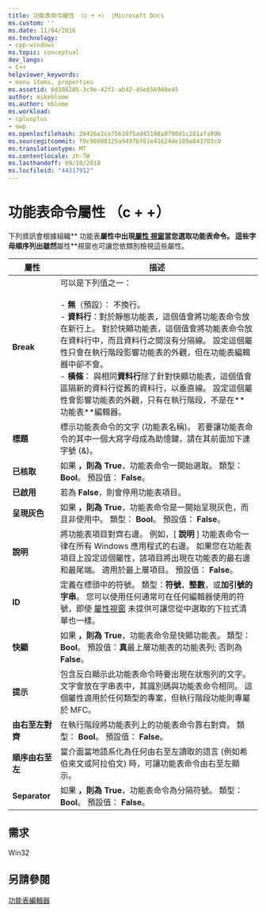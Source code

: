 ```yaml
---
title: 功能表命令屬性 （c + +） |Microsoft Docs
ms.custom: ''
ms.date: 11/04/2016
ms.technology:
- cpp-windows
ms.topic: conceptual
dev_langs:
- C++
helpviewer_keywords:
- menu items, properties
ms.assetid: 6d308205-3c9e-42f2-ab42-45e656940e45
author: mikeblome
ms.author: mblome
ms.workload:
- cplusplus
- uwp
ms.openlocfilehash: 28426e2ca75638f5ad45188a8790d1c281afa99b
ms.sourcegitcommit: f0c90000125a9497bf61e41624de189a043703c0
ms.translationtype: MT
ms.contentlocale: zh-TW
ms.lasthandoff: 09/10/2018
ms.locfileid: "44317912"
---
```

# <a name="menu-command-properties-c"></a>功能表命令屬性 （c + +）

下列資訊會根據組織** 功能表**屬性中出現[屬性 視窗](/visualstudio/ide/reference/properties-window)當您選取功能表命令。 這些字母順序列出雖然**屬性**視窗也可讓您依類別檢視這些屬性。

|屬性|描述|
|--------------|-----------------|
|**Break**|可以是下列值之一：<br /><br /> -   **無**（預設）： 不換行。<br />-   **資料行**：對於靜態功能表，這個值會將功能表命令放在新行上。 對於快顯功能表，這個值會將功能表命令放在資料行中，而且資料行之間沒有分隔線。 設定這個屬性只會在執行階段影響功能表的外觀，但在功能表編輯器中卻不會。<br />-   **橫條**： 與相同**資料行**除了針對快顯功能表，這個值會區隔新的資料行從舊的資料行，以垂直線。 設定這個屬性會影響功能表的外觀，只有在執行階段，不是在** 功能表**編輯器。|
|**標題**|標示功能表命令的文字 (功能表名稱)。 若要讓功能表命令的其中一個大寫字母成為助憶鍵，請在其前面加下連字號 (&)。|
|**已核取**|如果 **，則為 True**，功能表命令一開始選取。 類型： **Bool**。 預設值： **False**。|
|**已啟用**|若為 **False**，則會停用功能表項目。|
|**呈現灰色**|如果 **，則為 True**，功能表命令是一開始呈現灰色，而且非使用中。 類型： **Bool**。 預設值： **False**。|
|**說明**|將功能表項目對齊右邊。 例如，[ **說明** ] 功能表命令一律在所有 Windows 應用程式的右邊。 如果您在功能表項目上設定這個屬性，該項目將出現在功能表的最右邊和最尾端。 適用於最上層項目。 預設值： **False**。|
|**ID**|定義在標頭中的符號。 類型：**符號**，**整數**，或**加引號的字串**。 您可以使用任何通常可在任何編輯器使用的符號，即使 [屬性視窗](/visualstudio/ide/reference/properties-window) 未提供可讓您從中選取的下拉式清單也一樣。|
|**快顯**|如果 **，則為 True**，功能表命令是快顯功能表。 類型： **Bool**。 預設值：**真**最上層功能表的功能表列; 否則為**False**。|
|**提示**|包含反白顯示此功能表命令時要出現在狀態列的文字。 文字會放在字串表中，其識別碼與功能表命令相同。 這個屬性適用於任何類型的專案，但執行階段功能則專屬於 MFC。|
|**由右至左對齊**|在執行階段將功能表列上的功能表命令靠右對齊。 類型： **Bool**。 預設值： **False**。|
|**順序由右至左**|當介面當地語系化為任何由右至左讀取的語言 (例如希伯來文或阿拉伯文) 時，可讓功能表命令由右至左顯示。|
|**Separator**|如果 **，則為 True**，功能表命令為分隔符號。 類型： **Bool**。 預設值： **False**。|

## <a name="requirements"></a>需求

Win32

## <a name="see-also"></a>另請參閱

[功能表編輯器](../windows/menu-editor.md)
